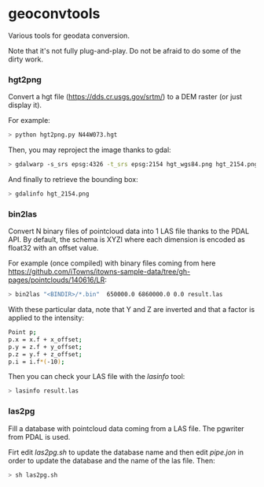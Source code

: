 # geoconvtools

Various tools for geodata conversion.

Note that it's not fully plug-and-play. Do not be afraid to do some of the dirty
work.

### hgt2png

Convert a hgt file (https://dds.cr.usgs.gov/srtm/) to a DEM raster (or
just display it).

For example:

``` bash
> python hgt2png.py N44W073.hgt
```

Then, you may reproject the image thanks to gdal:

``` bash
> gdalwarp -s_srs epsg:4326 -t_srs epsg:2154 hgt_wgs84.png hgt_2154.png
```

And finally to retrieve the bounding box:

``` bash
> gdalinfo hgt_2154.png
```

### bin2las

Convert N binary files of pointcloud data into 1 LAS file thanks to the PDAL
API. By default, the schema is XYZI where each dimension is encoded as float32
with an offset value.


For example (once compiled) with binary files coming from here https://github.com/iTowns/itowns-sample-data/tree/gh-pages/pointclouds/140616/LR:

``` bash
> bin2las "<BINDIR>/*.bin"  650000.0 6860000.0 0.0 result.las
```

With these particular data, note that Y and Z are inverted and that a factor
is applied to the intensity:

``` bash
Point p;
p.x = x.f + x_offset;
p.y = z.f + y_offset;
p.z = y.f + z_offset;
p.i = i.f*(-10);
```

Then you can check your LAS file with the *lasinfo* tool:

``` bash
> lasinfo result.las
```

### las2pg

Fill a database with pointcloud data coming from a LAS file. The pgwriter from
PDAL is used.

Firt edit *las2pg.sh* to update the database name and then edit *pipe.jon* in
order to update the database and the name of the las file. Then:

``` bash
> sh las2pg.sh
```
